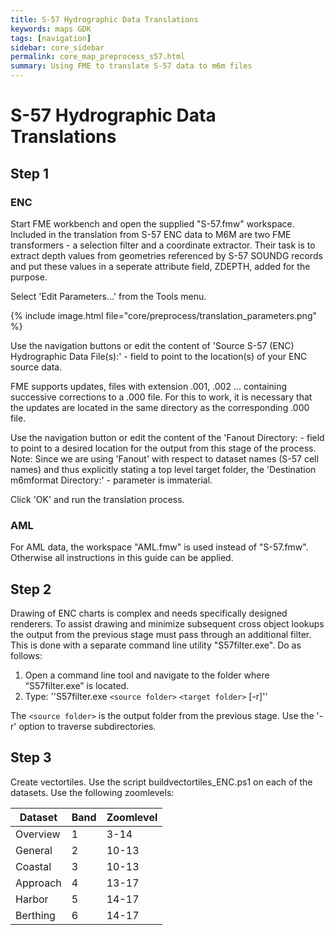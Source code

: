 ```yaml
---
title: S-57 Hydrographic Data Translations
keywords: maps GDK
tags: [navigation]
sidebar: core_sidebar
permalink: core_map_preprocess_s57.html
summary: Using FME to translate S-57 data to m6m files
---
```


# S-57 Hydrographic Data Translations


## Step 1

### ENC
Start FME workbench and open the supplied "S-57.fmw" workspace. Included in the translation from S-57 ENC data to M6M are two FME transformers - a selection filter and a coordinate extractor. Their task is to extract depth values from geometries referenced by S-57 SOUNDG records and put these values in a seperate attribute field, ZDEPTH, added for the purpose.   

Select 'Edit Parameters...' from the Tools menu.

{% include image.html file="core/preprocess/translation_parameters.png" %}

Use the navigation buttons or edit the content of 'Source S-57 (ENC) Hydrographic Data File(s):' - field to point to the location(s) of your ENC source data.

FME supports updates, files with extension .001, .002  ... containing successive corrections to a .000 file. For this to work, it is necessary that the updates are located in the same directory as the corresponding .000 file.

Use the navigation button or edit the content of the 'Fanout Directory: - field to point to a desired location for the output from this stage of the process. Note: Since we are using 'Fanout' with respect to dataset names (S-57 cell names) and thus explicitly stating a top level target folder, the 'Destination m6mformat Directory:' - parameter is immaterial.

Click 'OK' and run the translation process.

### AML

For AML data, the workspace "AML.fmw" is used instead of "S-57.fmw". Otherwise all instructions in this guide can be applied.

## Step 2

Drawing of ENC charts is complex and needs specifically designed renderers. To assist drawing and minimize subsequent cross object lookups the output from the previous stage must pass through an additional filter. This is done with a separate command line utility "S57filter.exe". Do as follows:

 1.  Open a command line tool and navigate to the folder where “S57filter.exe” is located.
 2.  Type: ''S57filter.exe `<source folder>` `<target folder>` [-r]''

The `<source folder>` is the output folder from the previous stage. Use the '-r' option to traverse subdirectories.

## Step 3

Create vectortiles. Use the script buildvectortiles_ENC.ps1 on each of the datasets. Use the following zoomlevels:

 | Dataset  | Band | Zoomlevel | 
 | -------  | ---- | --------- | 
 | Overview | 1    | 3-14      | 
 | General  | 2    | 10-13     | 
 | Coastal  | 3    | 10-13     | 
 | Approach | 4    | 13-17     | 
 | Harbor   | 5    | 14-17     | 
 | Berthing | 6    | 14-17     | 



